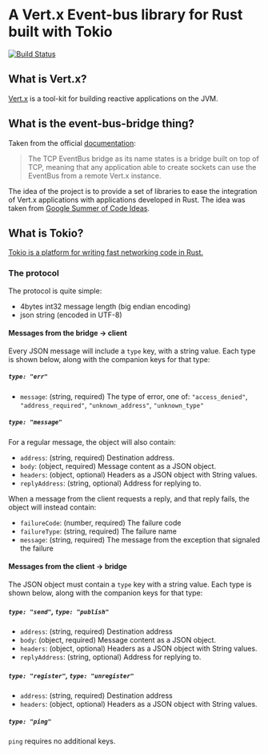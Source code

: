 # A Vert.x Event-bus library for Rust built with Tokio

[![Build Status](https://travis-ci.org/PierreZ/vertx-rs.svg?branch=master)](https://travis-ci.org/PierreZ/vertx-rs)

## What is Vert.x?

[Vert.x](http://vertx.io/) is a tool-kit for building reactive applications on the JVM.

## What is the event-bus-bridge thing?

Taken from the official [documentation](http://vertx.io/docs/vertx-tcp-eventbus-bridge/java/):
> The TCP EventBus bridge as its name states is a bridge built on top of TCP, meaning that any application able to create sockets can use the EventBus from a remote Vert.x instance.

The idea of the project is to provide a set of libraries to ease the integration of Vert.x applications with applications developed in Rust. The idea was taken from [Google Summer of Code Ideas](http://vertx.io/gsoc/).

## What is Tokio?

[Tokio is a platform for writing fast networking code in Rust.](https://tokio.rs)

### The protocol

The protocol is quite simple:

* 4bytes int32 message length (big endian encoding)
* json string (encoded in UTF-8)

#### Messages from the bridge -> client

Every JSON message will include a `type` key, with a string
value. Each type is shown below, along with the companion keys for
that type:

#####  `type: "err"`

* `message`: (string, required) The type of error, one of:
  `"access_denied"`, `"address_required"`, `"unknown_address"`,
  `"unknown_type"`

##### `type: "message"`

For a regular message, the object will also contain:

* `address`: (string, required) Destination address.
* `body`: (object, required) Message content as a JSON object.
* `headers`: (object, optional) Headers as a JSON object with String values.
* `replyAddress`: (string, optional) Address for replying to.

When a message from the client requests a reply, and that reply fails,
the object will instead contain:

* `failureCode`: (number, required) The failure code
* `failureType`: (string, required) The failure name
* `message`: (string, required) The message from the exception that signaled the failure

#### Messages from the client -> bridge

The JSON object must contain a `type` key with a string value.  Each
type is shown below, along with the companion keys for that type:

##### `type: "send"`, `type: "publish"`

* `address`: (string, required) Destination address
* `body`: (object, required) Message content as a JSON object.
* `headers`: (object, optional) Headers as a JSON object with String values.
* `replyAddress`: (string, optional) Address for replying to.

##### `type: "register"`, `type: "unregister"`

* `address`: (string, required) Destination address
* `headers`: (object, optional) Headers as a JSON object with String values.

##### `type: "ping"`

`ping` requires no additional keys.

